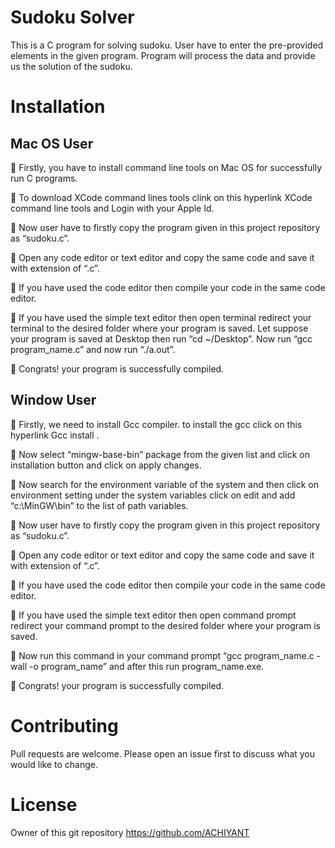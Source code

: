 # Sudoku Solver
This is a C program for solving sudoku. User have to enter the pre-provided elements in the given program. Program will process the data and provide us the solution of the sudoku.

# Installation 
 

## Mac OS User 

	Firstly, you have to install command line tools on Mac OS for successfully run C programs.

	To download XCode command lines tools clink on this hyperlink XCode command line tools and Login with your Apple Id.

	Now user have to firstly copy the program given in this project repository as “sudoku.c”.

	Open any code editor or text editor and copy the same code and save it with extension of “.c”.

	If you have used the code editor then compile your code in the same code editor.

	If you have used the simple text editor then open terminal redirect your terminal to the desired folder where your program is saved. Let suppose your program is saved at Desktop then run 
“cd ~/Desktop”. Now run “gcc program_name.c” and now run “./a.out”.

	Congrats! your program is successfully compiled.


## Window User 

	Firstly, we need to install Gcc compiler. to install the gcc click on this hyperlink Gcc install .

	Now select “mingw-base-bin” package from the given list and click on installation button and click on apply changes.

	Now search for the environment variable of the system and then click on environment setting under the system variables click on edit and add “c:\MinGW\bin” to the list of path variables.

	Now user have to firstly copy the program given in this project repository as “sudoku.c”.

	Open any code editor or text editor and copy the same code and save it with extension of “.c”.

	If you have used the code editor then compile your code in the same code editor.

	If you have used the simple text editor then open command prompt redirect your command prompt to the desired folder where your program is saved.

	Now run this command in your command prompt 
“gcc program_name.c -wall -o program_name” and after this run program_name.exe.

	Congrats! your program is successfully compiled.


# Contributing
 

Pull requests are welcome. Please open an issue first to discuss what you would like to change.



# License
 

Owner of this git repository https://github.com/ACHIYANT
